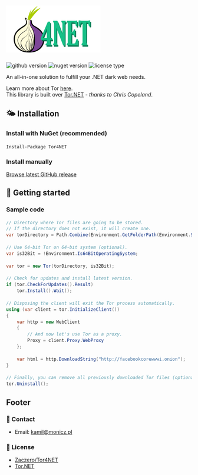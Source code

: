 # ![Zaczero/Tor4NET logo](https://github.com/Zaczero/Tor4NET/blob/master/icons/Tor4NET_small.png)

![github version](https://img.shields.io/github/release/Zaczero/Tor4NET.svg)
![nuget version](https://img.shields.io/nuget/v/Tor4NET.svg)
![license type](https://img.shields.io/github/license/Zaczero/Tor4NET.svg)

An all-in-one solution to fulfill your .NET dark web needs.

Learn more about Tor [here](https://www.torproject.org/).  
This library is built over [Tor.NET](https://www.codeproject.com/Articles/1072864/%2fArticles%2f1072864%2fTor-NET-A-managed-Tor-network-library) *- thanks to Chris Copeland*.

## 🌤️ Installation

### Install with NuGet (recommended)

`Install-Package Tor4NET`

### Install manually

[Browse latest GitHub release](https://github.com/Zaczero/Tor4NET/releases/latest)

## 🏁 Getting started

### Sample code

```cs
// Directory where Tor files are going to be stored.
// If the directory does not exist, it will create one.
var torDirectory = Path.Combine(Environment.GetFolderPath(Environment.SpecialFolder.MyDocuments), "Tor4NET");

// Use 64-bit Tor on 64-bit system (optional).
var is32Bit = !Environment.Is64BitOperatingSystem;

var tor = new Tor(torDirectory, is32Bit);

// Check for updates and install latest version.
if (tor.CheckForUpdates().Result)
    tor.Install().Wait();

// Disposing the client will exit the Tor process automatically.
using (var client = tor.InitializeClient())
{
    var http = new WebClient
    {
        // And now let's use Tor as a proxy.
        Proxy = client.Proxy.WebProxy
    };

    var html = http.DownloadString("http://facebookcorewwwi.onion");
}

// Finally, you can remove all previously downloaded Tor files (optional).
tor.Uninstall();
```

## Footer

### 📧 Contact

* Email: [kamil@monicz.pl](mailto:kamil@monicz.pl)

### 📃 License

* [Zaczero/Tor4NET](https://github.com/Zaczero/Tor4NET/blob/master/LICENSE)
* [Tor.NET](https://www.codeproject.com/info/cpol10.aspx)